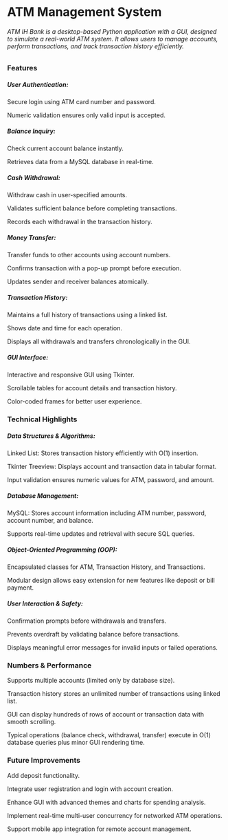 # ATM Management System



###### ATM IH Bank is a desktop-based Python application with a GUI, designed to simulate a real-world ATM system. It allows users to manage accounts, perform transactions, and track transaction history efficiently.



#### 

### Features



##### User Authentication:



Secure login using ATM card number and password.



Numeric validation ensures only valid input is accepted.



##### Balance Inquiry:



Check current account balance instantly.



Retrieves data from a MySQL database in real-time.



##### Cash Withdrawal:



Withdraw cash in user-specified amounts.



Validates sufficient balance before completing transactions.



Records each withdrawal in the transaction history.



##### Money Transfer:



Transfer funds to other accounts using account numbers.



Confirms transaction with a pop-up prompt before execution.



Updates sender and receiver balances atomically.



##### Transaction History:



Maintains a full history of transactions using a linked list.



Shows date and time for each operation.



Displays all withdrawals and transfers chronologically in the GUI.



##### GUI Interface:



Interactive and responsive GUI using Tkinter.



Scrollable tables for account details and transaction history.



Color-coded frames for better user experience.



### Technical Highlights



##### Data Structures \& Algorithms:



Linked List: Stores transaction history efficiently with O(1) insertion.



Tkinter Treeview: Displays account and transaction data in tabular format.



Input validation ensures numeric values for ATM, password, and amount.



##### Database Management:



MySQL: Stores account information including ATM number, password, account number, and balance.



Supports real-time updates and retrieval with secure SQL queries.



##### Object-Oriented Programming (OOP):



Encapsulated classes for ATM, Transaction History, and Transactions.



Modular design allows easy extension for new features like deposit or bill payment.



##### User Interaction \& Safety:



Confirmation prompts before withdrawals and transfers.



Prevents overdraft by validating balance before transactions.



Displays meaningful error messages for invalid inputs or failed operations.



### Numbers \& Performance



Supports multiple accounts (limited only by database size).



Transaction history stores an unlimited number of transactions using linked list.



GUI can display hundreds of rows of account or transaction data with smooth scrolling.



Typical operations (balance check, withdrawal, transfer) execute in O(1) database queries plus minor GUI rendering time.



### Future Improvements



Add deposit functionality.



Integrate user registration and login with account creation.



Enhance GUI with advanced themes and charts for spending analysis.



Implement real-time multi-user concurrency for networked ATM operations.



Support mobile app integration for remote account management.

